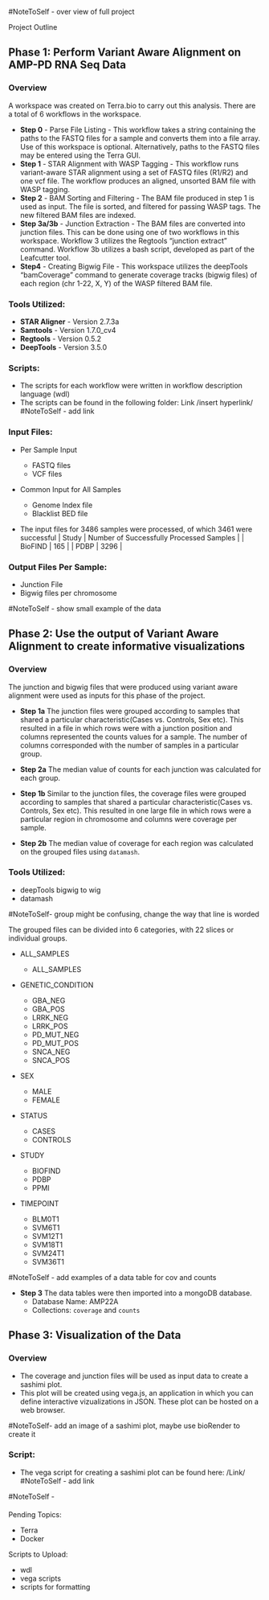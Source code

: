 #NoteToSelf - over view of full project 

Project Outline

## Phase 1: Perform Variant Aware Alignment on AMP-PD RNA Seq Data

### Overview
A workspace was created on Terra.bio to carry out this analysis. There are a total of 6 workflows in the workspace.

- **Step 0** - Parse File Listing - This workflow takes a string containing the paths to the FASTQ files for a sample and converts them into a file array. Use of this workspace is optional. Alternatively, paths to the FASTQ files may be entered using the Terra GUI.
- **Step 1** - STAR Alignment with WASP Tagging - This workflow runs variant-aware STAR alignment using a set of FASTQ files (R1/R2) and one vcf file. The workflow produces an aligned, unsorted BAM file with WASP tagging.
- **Step 2** - BAM Sorting and Filtering - The BAM file produced in step 1 is used as input. The file is sorted, and filtered for passing WASP tags. The new filtered BAM files are indexed.
- **Step 3a/3b** - Junction Extraction - The BAM files are converted into junction files. This can be done using one of two workflows in this workspace. Workflow 3 utilizes the Regtools “junction extract” command. Workflow 3b utilizes a bash script, developed as part of the Leafcutter tool.
- **Step4** - Creating Bigwig File - This workspace utilizes the deepTools “bamCoverage” command to generate coverage tracks (bigwig files) of each region (chr 1-22, X, Y) of the WASP filtered BAM file.

### Tools Utilized:
- **STAR Aligner** - Version 2.7.3a
- **Samtools**  - Version 1.7.0_cv4
- **Regtools** - Version 0.5.2
- **DeepTools** - Version 3.5.0

### Scripts:
- The scripts for each workflow were written in workflow description language (wdl)
- The scripts can be found in the following folder: Link /insert hyperlink/ #NoteToSelf - add link 
  
### Input Files:
- Per Sample Input 
  - FASTQ files 
  - VCF files 

- Common Input for All Samples
  - Genome Index file
  - Blacklist BED file 

- The input files for 3486 samples were processed, of which 3461 were successful 
| Study | Number of Successfully Processed Samples | 
| BioFIND | 165 | 
| PDBP | 3296 | 

### Output Files Per Sample:
- Junction File 
- Bigwig files per chromosome 

#NoteToSelf - show small example of the data 

## Phase 2: Use the output of Variant Aware Alignment to create informative visualizations

### Overview
The junction and bigwig files that were produced using variant aware alignment were used as inputs for this phase of the project. 

- **Step 1a** The junction files were grouped according to samples that shared a particular characteristic(Cases vs. Controls, Sex etc). This resulted in a file in which rows were with a junction position and columns represented the counts values for a sample. The number of columns corresponded with the number of samples in a particular group. 
- **Step 2a** The median value of counts for each junction was calculated for each group. 

- **Step 1b** Similar to the junction files, the coverage files were grouped according to samples that shared a particular characteristic(Cases vs. Controls, Sex etc). This resulted in one large file in which rows were a particular region in chromosome and columns were coverage per sample. 
- **Step 2b** The median value of coverage for each region was calculated on the grouped files using `datamash`. 

### Tools Utilized:
- deepTools bigwig to wig 
- datamash 
  
#NoteToSelf- group might be confusing, change the way that line is worded 

The grouped files can be divided into 6 categories, with 22 slices or individual groups. 

- ALL_SAMPLES
    - ALL_SAMPLES

- GENETIC_CONDITION
    - GBA_NEG
    - GBA_POS
    - LRRK_NEG
    - LRRK_POS
    - PD_MUT_NEG
    - PD_MUT_POS
    - SNCA_NEG
    - SNCA_POS

- SEX
    - MALE
    - FEMALE

- STATUS
    - CASES
    - CONTROLS

- STUDY
    - BIOFIND
    - PDBP
    - PPMI

- TIMEPOINT
    - BLM0T1
    - SVM6T1
    - SVM12T1
    - SVM18T1
    - SVM24T1
    - SVM36T1

#NoteToSelf - add examples of a data table for cov and counts

- **Step 3** The data tables were then imported into a mongoDB database. 
  - Database Name: AMP22A
  - Collections: `coverage` and `counts`

## Phase 3: Visualization of the Data

### Overview 
- The coverage and junction files will be used as input data to create a sashimi plot. 
- This plot will be created using vega.js, an application in which you can define interactive vizualizations in JSON. These plot can be hosted on a web browser. 

#NoteToSelf- add an image of a sashimi plot, maybe use bioRender to create it 

### Script:
- The vega script for creating a sashimi plot can be found here: /Link/ #NoteToSelf - add link 


#NoteToSelf - 
####
Pending Topics:
- Terra
- Docker

Scripts to Upload: 
- wdl 
- vega scripts
- scripts for formatting 

